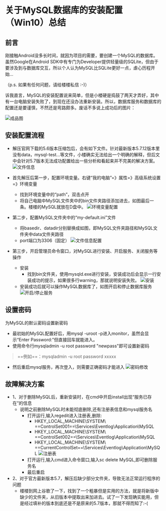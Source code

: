 # 关于MySQL数据库的安装配置（Win10）总结

## 前言
 刚接触Android没多长时间，就因为项目的需要，要创建一个MySQL的数据库。虽然Google在Android SDK中有专门为Developer提供轻量级的SQLite，但由于要涉及到与数据库交互，所以个人认为MySQL比SQLite更好一点，虐心历程开始…

（p.s. 如果有任何问题，请给楼楼私信 :-)）
   
诉我直言，MySQL的安装配置说来简单，但是小楼硬是捣鼓了两天才弄好，其中有一台电脑安装失败了，到现在还没办法重新安装。所以，数据库服务和数据库的配置还是要谨慎，不然还是弯路颇多。废话不多说上成功后的图片：

 ![成品图](http://ww1.sinaimg.cn/large/87bbc54cgw1f48qjw4uptj210a0klqbi.jpg)
## 安装配置流程
* 解压官网下载的5.6版本压缩包后，会有如下文件。针对最新版本5.7.12版本里没有data，mysql-test…等文件，小楼确实无法给出一个明确的解释，但后文中会针对5.7版本无法成功配置给出一些分析和看起来并不完美的解决方案。
![文件信息](http://ww4.sinaimg.cn/large/87bbc54cgw1f48qnj0dtkj20hw09mabw.jpg)

* 首先解压后第一步，配置环境变量。右键“我的电脑”=》属性=》高级系统设置=》环境变量
    * 找到环境变量中的“path”，双击点开
    * 将自己电脑中MySQL文件夹中的bin文件夹路径添加进去，如图最后一条。楼楼的MySQL就放在D盘中。
![环境变量配置](http://ww4.sinaimg.cn/large/87bbc54cgw1f48qp6276fj20el0fmgon.jpg)

* 第二步，配置MySQL文件夹中的“my-default.ini”文件
    * 将basedir、datadir分别替换成如图，即MySQL文件夹路径和MySQL文件夹中data文件夹路径
    * port端口为3306（固定）
![文件信息配置](http://ww3.sinaimg.cn/large/87bbc54cgw1f48qq9kt5zj20s40faae2.jpg)

* 第三步，开启管理员命令窗口，对MySQL进行安装、开启服务、关闭服务等操作
    * 安装
        * 找到bin文件夹，使用mysqld.exe进行安装，安装成功后会显示一行安装成功的提示，如果很多行warning，那就说明安装失败。
![安装](http://ww2.sinaimg.cn/large/87bbc54cgw1f48qrcmeuoj20h50aggn0.jpg)
    * 安装成功后就可以操作MySQL数据库了，如图开启和停止数据库服务
![开启/停止服务](http://ww3.sinaimg.cn/large/87bbc54cgw1f48qt0hhhaj20ef0bagnp.jpg)
## 设置密码
为MySQL的默认密码设置新密码
* 最初始的MySQL配置好后，用mysql -uroot -p进入monitor，虽然会显示“Enter Password:”但直接回车就能进入。
* 使用命令行mysqladmin -u root password "newpass"即可设置新密码
>==例如==：mysqladmin -u root password xxxxx
* 然后重启mysql服务，再次登入，则需要正确密码才能进入
![密码修改](http://ww2.sinaimg.cn/large/87bbc54cgw1f48qug6xbyj20ip081q5x.jpg)
## 故障解决方案
* 1、对于删除MySQL后，重新安装时，在cmd中开启install出现“服务已存在”的信息
    * 说明之前删除MySQL时未能彻底删除,还有注册表信息和mysql服务名
        * 打开运行,输入regedit进入注册表,删除:
            * HKEY_LOCAL_MACHINE\SYSTEM\ ==ControlSet001==\Services\Eventlog\Application\MySQL
            * HKEY_LOCAL_MACHINE\SYSTEM\ ==ControlSet002==\Services\Eventlog\Application\MySQL
            * HKEY_LOCAL_MACHINE\SYSTEM\ ==CurrentControlSet==\Services\Eventlog\Application\MySQL
![注册表](http://ww4.sinaimg.cn/large/87bbc54cgw1f48rx61vo2j20s50eg41c.jpg)
        * 打开运行,输入cmd进入命令窗口,输入sc delete MySQL,即可删除服务名
        * 最后重启
* 2、对于官方最新版本5.7，解压后缺少部分文件夹，导致无法正常运行程序的问题
    * 楼楼到网上谷歌了一下，找到了一个粗暴但是实用的方法，就是将新版中缺少的文件夹，从旧版本中提取出来加进去。试了一下发现确实能用，但是经过填补的版本到底还是不是原来的5.7版本，那就不得而知了:-(